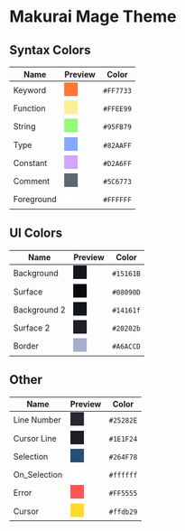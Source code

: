 # Makurai Mage Theme

## Syntax Colors
| Name      | Preview | Color          |
|-----------|---------|----------------|
| Keyword   | ![keyword](../../dogs/mage/keyword.png) | `#FF7733` |
| Function  | ![function](../../dogs/mage/function.png) | `#FFEE99` |
| String    | ![string](../../dogs/mage/string.png) | `#95FB79` |
| Type      | ![type](../../dogs/mage/type.png) | `#82AAFF` |
| Constant  | ![constant](../../dogs/mage/constant.png) | `#D2A6FF` |
| Comment   | ![comment](../../dogs/mage/comment.png) | `#5C6773` |
| Foreground| ![foreground](../../dogs/mage/foreground.png) | `#FFFFFF` |

## UI Colors
| Name          | Preview | Color           |
|---------------|---------|-----------------|
| Background    | ![bg](../../dogs/mage/bg.png) | `#15161B` |
| Surface       | ![surface](../../dogs/mage/surface.png) | `#08090D` |
| Background 2  | ![bg_alt](../../dogs/mage/bg_alt.png) | `#14161f` |
| Surface 2     | ![surface_alt](../../dogs/mage/surface_alt.png) | `#20202b` |
| Border        | ![border](../../dogs/mage/border.png) | `#A6ACCD` |

## Other
| Name         | Preview | Color           |
|--------------|---------|-----------------|
| Line Number  | ![line_nr](../../dogs/mage/line_nr.png) | `#25282E` |
| Cursor Line  | ![cursor_line](../../dogs/mage/cursor_line.png) | `#1E1F24` |
| Selection    | ![selection](../../dogs/mage/selection.png) | `#264F78` |
| On_Selection | ![on_selection](../../dogs/mage/on_selection.png) | `#ffffff` |
| Error        | ![error](../../dogs/mage/error.png) | `#FF5555` |
| Cursor       | ![cursor](../../dogs/mage/cursor.png) | `#ffdb29` |